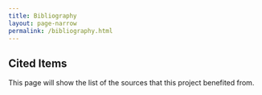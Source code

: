 ```yaml
---
title: Bibliography
layout: page-narrow 
permalink: /bibliography.html
---
```


## Cited Items 

This page will show the list of the sources that this project benefited from.
